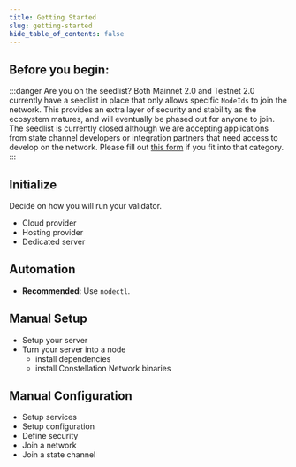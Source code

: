 ```yaml
---
title: Getting Started
slug: getting-started
hide_table_of_contents: false
---
```


## Before you begin:

:::danger Are you on the seedlist?
Both Mainnet 2.0 and Testnet 2.0 currently have a seedlist in place that only allows specific `NodeIds` to join the network. This provides an extra layer of security and stability as the ecosystem matures, and will eventually be phased out for anyone to join. The seedlist is currently closed although we are accepting applications from state channel developers or integration partners that need access to develop on the network. Please fill out [this form](https://airtable.com/shroR5bXszQXdh6dn) if you fit into that category.
:::
## Initialize

Decide on how you will run your validator.

- Cloud provider
- Hosting provider
- Dedicated server

## Automation
- **Recommended**: Use `nodectl`.

## Manual Setup
- Setup your server
- Turn your server into a node
    - install dependencies
    - install Constellation Network binaries

## Manual Configuration
- Setup services
- Setup configuration
- Define security
- Join a network
- Join a state channel
